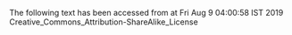 The following text has been accessed from at Fri Aug 9 04:00:58 IST 2019
Creative_Commons_Attribution-ShareAlike_License
